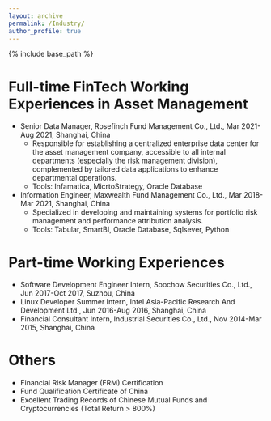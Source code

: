 ```yaml
---
layout: archive
permalink: /Industry/
author_profile: true
---
```


{% include base_path %}

Full-time FinTech Working Experiences in Asset Management
======
* Senior Data Manager, Rosefinch Fund Management Co., Ltd., Mar 2021-Aug 2021, Shanghai, China  
  * Responsible for establishing a centralized enterprise data center for the asset management company, accessible to all internal departments (especially the risk management division), complemented by tailored data applications to enhance departmental operations.
  * Tools: Infamatica, MicrtoStrategy, Oracle Database
* Information Engineer, Maxwealth Fund Management Co., Ltd., Mar 2018-Mar 2021, Shanghai, China  
  * Specialized in developing and maintaining systems for portfolio risk management and performance attribution analysis.
  * Tools: Tabular, SmartBI, Oracle Database, Sqlsever, Python

Part-time Working Experiences
======
* Software Development Engineer Intern, Soochow Securities Co., Ltd., Jun 2017-Oct 2017, Suzhou, China
* Linux Developer Summer Intern, Intel Asia-Pacific Research And Development Ltd., Jun 2016-Aug 2016, Shanghai, China
* Financial Consultant Intern, Industrial Securities Co., Ltd., Nov 2014-Mar 2015, Shanghai, China
  
Others 
======
* Financial Risk Manager (FRM) Certification
* Fund Qualification Certificate of China
* Excellent Trading Records of Chinese Mutual Funds and Cryptocurrencies (Total Return > 800%)
